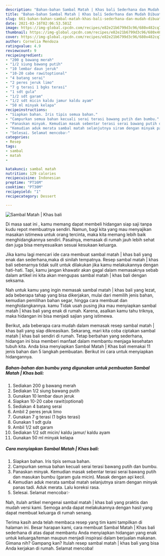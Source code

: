```yaml
---
description: "Bahan-bahan Sambal Matah | Khas bali Sederhana dan Mudah Dibuat"
title: "Bahan-bahan Sambal Matah | Khas bali Sederhana dan Mudah Dibuat"
slug: 661-bahan-bahan-sambal-matah-khas-bali-sederhana-dan-mudah-dibuat
date: 2021-03-16T02:06:53.581Z
image: https://img-global.cpcdn.com/recipes/e82e21b6799d3c96/680x482cq70/sambal-matah-khas-bali-foto-resep-utama.jpg
thumbnail: https://img-global.cpcdn.com/recipes/e82e21b6799d3c96/680x482cq70/sambal-matah-khas-bali-foto-resep-utama.jpg
cover: https://img-global.cpcdn.com/recipes/e82e21b6799d3c96/680x482cq70/sambal-matah-khas-bali-foto-resep-utama.jpg
author: Cornelia Mendoza
ratingvalue: 4.9
reviewcount: 9
recipeingredient:
- "200 g bawang merah"
- "1/2 siung bawang putih"
- "10 lembar daun jeruk"
- "10-20 cabe rawitoptional"
- "4 batang serai"
- "2 peres jeruk limo"
- "7 g terasi 1 bgks terasi"
- "1 sdt gula"
- "1/2 sdt garam"
- "1/2 sdt micin kaldu jamur kaldu ayam"
- "50 ml minyak kelapa"
recipeinstructions:
- "Siapkan bahan. Iris tipis semua bahan."
- "Campurkan semua bahan kecuali serai terasi bawang putih dan bumbu."
- "Panaskan minyak. Kemudian masak sebentar terasi serai bawang putih dan masukan bumbu (garam gula micin). Masak dengan api kecil."
- "Kemudian aduk merata sambal matah selanjutnya siram dengan minyak panas tadi. Aduk merata. Lalu koreksi rasa."
- "Selesai. Selamat mencoba✨"
categories:
- Resep
tags:
- sambal
- matah
- 

katakunci: sambal matah  
nutrition: 129 calories
recipecuisine: Indonesian
preptime: "PT16M"
cooktime: "PT30M"
recipeyield: "1"
recipecategory: Dessert

---
```



![Sambal Matah | Khas bali](https://img-global.cpcdn.com/recipes/e82e21b6799d3c96/680x482cq70/sambal-matah-khas-bali-foto-resep-utama.jpg)

Di masa  saat ini , kamu memang dapat membeli hidangan siap saji tanpa kudu repot membuatnya sendiri. Namun, bagi kita yang mau menyajikan masakan istimewa untuk orang tercinta, maka kita memang lebih baik menghidangkannya sendiri. Pasalnya, memasak di rumah jauh lebih sehat dan juga bisa menyesuaikan sesuai kesukaan keluarga.

Jika kamu lagi mencari ide cara membuat sambal matah | khas bali yang enak dan sederhana,maka di sinilah tempatnya. Resep sambal matah | khas bali  sebenarnya tidak sulit untuk dilakukan jika kamu melakukannya dengan hati-hati. Tapi, kamu jangan khawatir akan gagal dalam memasaknya 
sebab dalam artikel ini kita akan mengupas sambal matah | khas bali dengan seksama.  



Nah untuk kamu yang ingin memasak sambal matah | khas bali yang lezat, ada beberapa tahap yang bisa dikerjakan, mulai dari memilih jenis bahan, kemudian pemilihan bahan segar, hingga cara membuat dan menghidangkannya. kamu Tidak usah pusing jika mau menyiapkan sambal matah | khas bali yang enak di rumah. Karena, asalkan kamu  tahu triknya, maka hidangan ini bisa menjadi sajian yang istimewa.

Berikut, ada beberapa cara mudah dalam memasak resep sambal matah | khas bali yang siap dikreasikan. Sekarang, mari kita coba ciptakan sambal matah | khas bali sendiri di rumah. Tetap berbahan yang sederhana, hidangan ini bisa memberi manfaat dalam membantu menjaga kesehatan tubuh kita. Anda bisa menyiapkan Sambal Matah | Khas bali memakai 11 jenis bahan dan 5 langkah pembuatan. Berikut ini cara untuk menyiapkan hidangannya.

<!--inarticleads1-->

##### Bahan-bahan dan bumbu yang digunakan untuk pembuatan Sambal Matah | Khas bali:

1. Sediakan 200 g bawang merah
1. Sediakan 1/2 siung bawang putih
1. Gunakan 10 lembar daun jeruk
1. Siapkan 10-20 cabe rawit(optional)
1. Sediakan 4 batang serai
1. Ambil 2 peres jeruk limo
1. Gunakan 7 g terasi (1 bgks terasi)
1. Gunakan 1 sdt gula
1. Ambil 1/2 sdt garam
1. Sediakan 1/2 sdt micin/ kaldu jamur/ kaldu ayam
1. Gunakan 50 ml minyak kelapa




<!--inarticleads2-->

##### Cara menyiapkan Sambal Matah | Khas bali:

1. Siapkan bahan. Iris tipis semua bahan.
1. Campurkan semua bahan kecuali serai terasi bawang putih dan bumbu.
1. Panaskan minyak. Kemudian masak sebentar terasi serai bawang putih dan masukan bumbu (garam gula micin). Masak dengan api kecil.
1. Kemudian aduk merata sambal matah selanjutnya siram dengan minyak panas tadi. Aduk merata. Lalu koreksi rasa.
1. Selesai. Selamat mencoba✨




Nah, itulah artikel mengenai  sambal matah | khas bali  yang praktis dan mudah versi kami. Semoga anda dapat melakukannya dengan hasil yang dapat membuat keluarga di rumah senang. 

Terima kasih anda telah membaca resep yang tim kami tampilkan di halaman ini. Besar harapan kami, cara membuat  Sambal Matah | Khas bali sederhana di atas dapat membantu Anda menyiapkan hidangan yang enak untuk keluarga/teman maupun menjadi inspirasi dalam berjualan makanan. Gimana nih? Gampang kan? Itulah resep sambal matah | khas bali yang bisa Anda kerjakan di rumah. Selamat mencoba!

